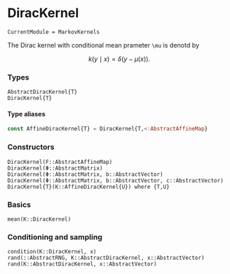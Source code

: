 # DiracKernel

```@meta
CurrentModule = MarkovKernels
```

The Dirac kernel with conditional mean prameter  ``\mu`` is denotd by

```math
k(y\mid x) = \delta(y - \mu(x)).
```

### Types

```@docs
AbstractDiracKernel{T}
DiracKernel{T}
```

#### Type aliases

```julia
const AffineDiracKernel{T} = DiracKernel{T,<:AbstractAffineMap}
```

### Constructors

```@docs
DiracKernel(F::AbstractAffineMap)
DiracKernel(Φ::AbstractMatrix)
DiracKernel(Φ::AbstractMatrix, b::AbstractVector)
DiracKernel(Φ::AbstractMatrix, b::AbstractVector, c::AbstractVector)
DiracKernel{T}(K::AffineDiracKernel{U}) where {T,U}
```

### Basics

```@docs
mean(K::DiracKernel)
```

### Conditioning and sampling

```@docs
condition(K::DiracKernel, x)
rand(::AbstractRNG, K::AbstractDiracKernel, x::AbstractVector)
rand(K::AbstractDiracKernel, x::AbstractVector)
```